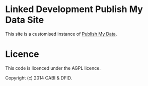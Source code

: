# Linked Development Publish My Data Site

This site is a customised instance of [Publish My Data](http://swirrl.com/publishmydata).

# Licence

This code is licenced under the AGPL licence.

Copyright (c) 2014 CABI & DFID.
